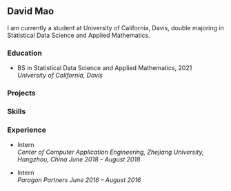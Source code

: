 ## David Mao

I am currently a student at University of California, Davis, double majoring in Statistical Data Science and Applied Mathematics.

### Education

* BS in Statistical Data Science and Applied Mathematics, 2021<br>
*University of California, Davis*

### Projects

### Skills

### Experience

* Intern<br>
*Center of Computer Application Engineering, Zhejiang University, Hangzhou, China*
*June 2018 – August 2018*

* Intern<br>
*Paragon Partners*
*June 2016 – August 2016*